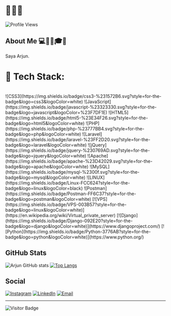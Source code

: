 # 👋👋👋

![Profile Views](https://komarev.com/ghpvc/?username=arjun-ux&color=green)

## About Me 💻👋💼🎓🌱
Saya Arjun.

# 🌱 Tech Stack:
<br>
![CSS3](https://img.shields.io/badge/css3-%231572B6.svg?style=for-the-badge&logo=css3&logoColor=white)
![JavaScript](https://img.shields.io/badge/javascript-%23323330.svg?style=for-the-badge&logo=javascript&logoColor=%23F7DF1E) 
![HTML5](https://img.shields.io/badge/html5-%23E34F26.svg?style=for-the-badge&logo=html5&logoColor=white) 
![PHP](https://img.shields.io/badge/php-%23777BB4.svg?style=for-the-badge&logo=php&logoColor=white)
![Laravel](https://img.shields.io/badge/laravel-%23FF2D20.svg?style=for-the-badge&logo=laravel&logoColor=white)
![jQuery](https://img.shields.io/badge/jquery-%230769AD.svg?style=for-the-badge&logo=jquery&logoColor=white) 
![Apache](https://img.shields.io/badge/apache-%23D42029.svg?style=for-the-badge&logo=apache&logoColor=white) 
![MySQL](https://img.shields.io/badge/mysql-%2300f.svg?style=for-the-badge&logo=mysql&logoColor=white)
![LINUX](https://img.shields.io/badge/Linux-FCC624?style=for-the-badge&logo=linux&logoColor=black) 
![Postman](https://img.shields.io/badge/Postman-FF6C37?style=for-the-badge&logo=postman&logoColor=white)
[![VPS](https://img.shields.io/badge/VPS-003B57?style=for-the-badge&logo=linux&logoColor=white)](https://en.wikipedia.org/wiki/Virtual_private_server)
[![Django](https://img.shields.io/badge/Django-092E20?style=for-the-badge&logo=django&logoColor=white)](https://www.djangoproject.com/)
[![Python](https://img.shields.io/badge/Python-3776AB?style=for-the-badge&logo=python&logoColor=white)](https://www.python.org/)


## GitHub Stats

![Arjun GitHub stats](https://github-readme-stats.vercel.app/api?username=arjun-ux&show_icons=true&theme=tokyonight)
[![Top Langs](https://github-readme-stats.vercel.app/api/top-langs/?username=arjun-ux&layout=compact&theme=tokyonight&hide_border=true)](https://github.com/arjun-ux)


## Social

[![Instagram](https://img.shields.io/badge/Instagram-E4405F?style=for-the-badge&logo=instagram&logoColor=white)](https://www.instagram.com/arrj.12)
[![LinkedIn](https://img.shields.io/badge/LinkedIn-0A66C2?style=for-the-badge&logo=linkedin&logoColor=white)](https://www.linkedin.com/in/arjun-najah)
[![Email](https://img.shields.io/badge/Email-D14836?style=for-the-badge&logo=gmail&logoColor=white)](mailto:arux899@gmail.com)

---
![Visitor Badge](https://visitor-badge.laobi.icu/badge?page_id=yourusername.yourusername)
